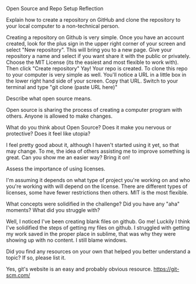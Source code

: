  Open Source and Repo Setup Reflection 

Explain how to create a repository on GitHub and clone the repository to your local computer to a non-technical person.

Creating a repository on Github is very simple. Once you have an account created, look for the plus sign in the upper right corner of your screen and select "New repository". This will bring you to a new page. Give your repository a name and select if you want share it with the public or privately. Choose the MIT License (its the easiest and most flexible to work with). Then click "Create repository" Yay! Your repo is created. To clone this repo to your computer is very simple as well. You'll notice a URL in a little box in the lower right hand side of your screen. Copy that URL. Switch to your terminal and type "git clone (paste URL here)"

Describe what open source means.

Open source is sharing the process of creating a computer program with others. Anyone is allowed to make changes.

What do you think about Open Source? Does it make you nervous or protective? Does it feel like utopia?

I feel pretty good about it, although I haven't started using it yet, so that may change. To me, the idea of others assisting me to improve something is great. Can you show me an easier way? Bring it on!

Assess the importance of using licenses.

I'm assuming it depends on what type of project you're working on and who you're working with will depend on the license. There are different types of licenses, some have fewer restrictions then others. MIT is the most flexible.

What concepts were solidified in the challenge? Did you have any "aha" moments? What did you struggle with?

Well, I noticed I've been creating blank files on github. Go me! Luckily I think I've solidified the steps of getting my files on github. I struggled with getting my work saved in the proper place in sublime, that was why they were showing up with no content. I still blame windows.

Did you find any resources on your own that helped you better understand a topic? If so, please list it.

Yes, git's website is an easy and probably obvious resource. https://git-scm.com/